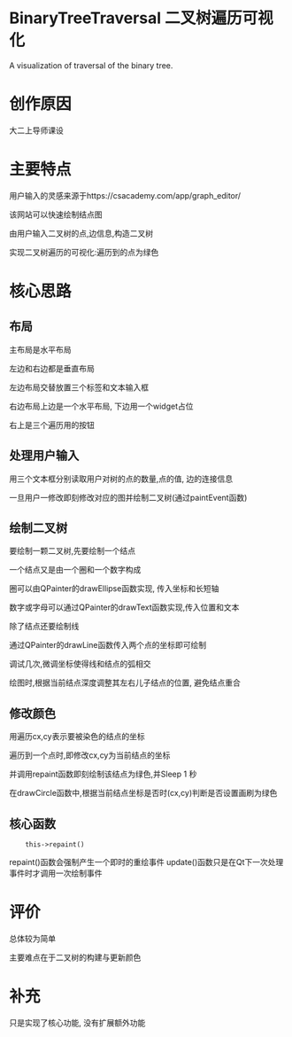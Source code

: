 # BinaryTreeTraversal 二叉树遍历可视化
A visualization of traversal of the binary tree.

# 创作原因
大二上导师课设

# 主要特点
用户输入的灵感来源于https://csacademy.com/app/graph_editor/

该网站可以快速绘制结点图

由用户输入二叉树的点,边信息,构造二叉树

实现二叉树遍历的可视化:遍历到的点为绿色

# 核心思路
## 布局
主布局是水平布局

左边和右边都是垂直布局

左边布局交替放置三个标签和文本输入框

右边布局上边是一个水平布局, 下边用一个widget占位

右上是三个遍历用的按钮
## 处理用户输入
用三个文本框分别读取用户对树的点的数量,点的值, 边的连接信息

一旦用户一修改即刻修改对应的图并绘制二叉树(通过paintEvent函数)

## 绘制二叉树
要绘制一颗二叉树,先要绘制一个结点

一个结点又是由一个圈和一个数字构成

圈可以由QPainter的drawEllipse函数实现, 传入坐标和长短轴

数字或字母可以通过QPainter的drawText函数实现,传入位置和文本

除了结点还要绘制线

通过QPainter的drawLine函数传入两个点的坐标即可绘制

调试几次,微调坐标使得线和结点的弧相交

绘图时,根据当前结点深度调整其左右儿子结点的位置, 避免结点重合

## 修改颜色
用遍历cx,cy表示要被染色的结点的坐标

遍历到一个点时,即修改cx,cy为当前结点的坐标

并调用repaint函数即刻绘制该结点为绿色,并Sleep 1 秒

在drawCircle函数中,根据当前结点坐标是否时(cx,cy)判断是否设置画刷为绿色

## 核心函数
```    this->repaint()```

repaint()函数会强制产生一个即时的重绘事件
update()函数只是在Qt下一次处理事件时才调用一次绘制事件



# 评价
总体较为简单

主要难点在于二叉树的构建与更新颜色


# 补充
只是实现了核心功能, 没有扩展额外功能


